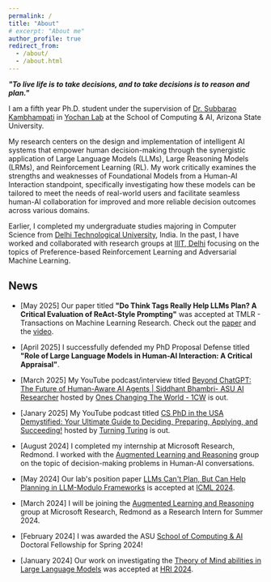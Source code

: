 ```yaml
---
permalink: /
title: "About"
# excerpt: "About me"
author_profile: true
redirect_from: 
  - /about/
  - /about.html
---
```



<!-- <div align="center"> -->
***"To live life is to take decisions, and to take decisions is to reason and plan."***
<!-- </div> -->

I am a fifth year Ph.D. student under the supervision of [Dr. Subbarao Kambhampati](https://rakaposhi.eas.asu.edu/) in [Yochan Lab](https://yochan-lab.github.io/home/) at the School of Computing & AI, Arizona State University. 

My research centers on the design and implementation of intelligent AI systems that empower human decision-making through the synergistic application of Large Language Models (LLMs), Large Reasoning Models (LRMs), and Reinforcement Learning (RL). My work critically examines the strengths and weaknesses of Foundational Models from a Human-AI Interaction standpoint, specifically investigating how these models can be tailored to meet the needs of real-world users and facilitate seamless human-AI collaboration for improved and more reliable decision outcomes across various domains.

Earlier, I completed my undergraduate studies majoring in Computer Science from [Delhi Technological University](http://dtu.ac.in/), India. In the past, I have worked and collaborated with research groups at [IIIT, Delhi](http://faculty.iiitd.ac.in/~arunb/) focusing on the topics of Preference-based Reinforcement Learning and Adversarial Machine Learning. 

## News

- [May 2025] Our paper titled **"Do Think Tags Really Help LLMs Plan? A Critical Evaluation of ReAct-Style Prompting"** was accepted at TMLR - Transactions on Machine Learning Research. Check out the [paper](https://openreview.net/forum?id=aFAMPSmNHR&referrer=%5BAuthor%20Console%5D(%2Fgroup%3Fid%3DTMLR%2FAuthors%23your-submissions)) and the [video](https://youtu.be/F8XNJ7tAcBE).

- [April 2025] I successfully defended my PhD Proposal Defense titled **"Role of Large Language Models in Human-AI Interaction: A Critical Appraisal"**.

- [March 2025] My YouTube podcast/interview titled [Beyond ChatGPT: The Future of Human-Aware AI Agents | Siddhant Bhambri- ASU AI Researcher](https://www.youtube.com/watch?si=G-84-w4ocMTyhlKy&v=tVg8JIOD_BY&feature=youtu.be) hosted by [Ones Changing The World - 1CW](https://www.youtube.com/@1CWpodcast) is out.

- [Janary 2025] My YouTube podcast titled [CS PhD in the USA Demystified: Your Ultimate Guide to Deciding, Preparing, Applying, and Succeeding!](https://www.youtube.com/watch?v=535CIprP_bw) hosted by [Turning Turing](https://www.youtube.com/@turningturing9217) is out.

- [August 2024] I completed my internship at Microsoft Research, Redmond. I worked with the [Augmented Learning and Reasoning](https://www.microsoft.com/en-us/research/group/augmented-learning-and-reasoning/) group on the topic of decision-making problems in Human-AI conversations.

- [May 2024] Our lab's position paper [LLMs Can't Plan, But Can Help Planning in LLM-Modulo Frameworks](https://icml.cc/virtual/2024/poster/33965) is accepted at [ICML 2024](https://icml.cc).

- [March 2024] I will be joining the [Augmented Learning and Reasoning](https://www.microsoft.com/en-us/research/group/augmented-learning-and-reasoning/) group at Microsoft Research, Redmond as a Research Intern for Summer 2024.

- [February 2024] I was awarded the ASU [School of Computing & AI](https://scai.engineering.asu.edu) Doctoral Fellowship for Spring 2024!

- [January 2024] Our work on investigating the [Theory of Mind abilities in Large Language Models](https://urldefense.com/v3/__https://maestro.acm.org/trk/clickp?ref=z16l2snue3_2-310b8_0x33ae25x01870&doi=3610978.3640767__;!!IKRxdwAv5BmarQ!ek06rhgjvhiBd0PdpQhFAr-PtFSKzG3LF_S9E8-UrHlgRi53ZzDEPNykdX3lrkchDF1BLYOH6A74ep_oNg$) was accepted at [HRI 2024](https://dl.acm.org/doi/proceedings/10.1145/3610978).

<style>
.news-section {
  background-color: #f5f5f5;
  padding: 20px;
  border-radius: 5px;
}

.news-section ul {
  list-style-type: none;
  padding: 0;
}

.news-section li {
  margin-bottom: 10px;
  padding: 5px;
  background-color: #ffffff;
  border-radius: 3px;
  box-shadow: 0 2px 4px rgba(0, 0, 0, 0.1);
}
</style>